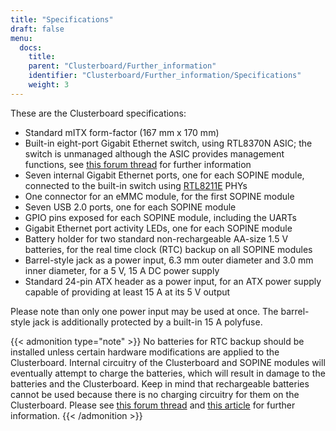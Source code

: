 ```yaml
---
title: "Specifications"
draft: false
menu:
  docs:
    title:
    parent: "Clusterboard/Further_information"
    identifier: "Clusterboard/Further_information/Specifications"
    weight: 3
---
```


These are the Clusterboard specifications:

* Standard mITX form-factor (167&nbsp;mm&nbsp;x 170&nbsp;mm)
* Built-in eight-port Gigabit Ethernet switch, using RTL8370N ASIC; the switch is unmanaged although the ASIC provides management functions, see [this forum thread](https://forum.pine64.org/showthread.php?tid=13181) for further information
* Seven internal Gigabit Ethernet ports, one for each SOPINE module, connected to the built-in switch using [RTL8211E](https://datasheet.lcsc.com/szlcsc/Realtek-Semicon-RTL8211EG-VB-CG_C69264.pdf) PHYs
* One connector for an eMMC module, for the first SOPINE module
* Seven USB 2.0 ports, one for each SOPINE module
* GPIO pins exposed for each SOPINE module, including the UARTs
* Gigabit Ethernet port activity LEDs, one for each SOPINE module
* Battery holder for two standard non-rechargeable AA-size 1.5&nbsp;V batteries, for the real time clock (RTC) backup on all SOPINE modules
* Barrel-style jack as a power input, 6.3&nbsp;mm outer diameter and 3.0&nbsp;mm inner diameter, for a 5&nbsp;V, 15&nbsp;A DC power supply
* Standard 24-pin ATX header as a power input, for an ATX power supply capable of providing at least 15&nbsp;A at its 5&nbsp;V output

Please note than only one power input may be used at once. The barrel-style jack is additionally protected by a built-in 15&nbsp;A polyfuse.

{{< admonition type="note" >}}
No batteries for RTC backup should be installed unless certain hardware modifications are applied to the Clusterboard. Internal circuitry of the Clusterboard and SOPINE modules will eventually attempt to charge the batteries, which will result in damage to the batteries and the Clusterboard. Keep in mind that rechargeable batteries cannot be used because there is no charging circuitry for them on the Clusterboard. Please see [this forum thread](https://forum.pine64.org/showthread.php?tid=5849&page=2) and [this article](https://ericdraken.com/a64-reset-problem/) for further information.
{{< /admonition >}}